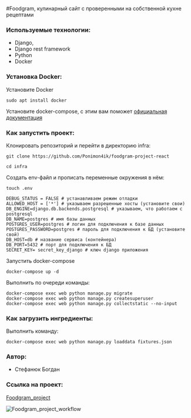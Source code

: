 #Foodgram, кулинарный сайт с проверенными на собственной кухне рецептами

### Используемые технологии:

+ Django,
+ Django rest framework
+ Python
+ Docker

### Установка Docker:

Установите Docker
```
sudo apt install docker
```

Установите docker-compose, с этим вам поможет [официальная документация](https://docs.docker.com/compose/install/)

### Как запустить проект:

Клонировать репозиторий и перейти в директорию infra:
```
git clone https://github.com/Ponimon4ik/foodgram-project-react
```
```
cd infra
```

Cоздать env-файл и прописать переменные окружения в нём:
```
touch .env
```
```
DEBUG_STATUS = FALSE # устанавливаем режим отладки
ALLOWED_HOST = ['*'] # указываем разрешенные хосты (установите свои)
DB_ENGINE=django.db.backends.postgresql # указываем, что работаем с postgresql
DB_NAME=postgres # имя базы данных
POSTGRES_USER=postgres # логин для подключения к базе данных
POSTGRES_PASSWORD=postgres # пароль для подключения к БД (установите свой)
DB_HOST=db # название сервиса (контейнера)
DB_PORT=5432 # порт для подключения к БД
SECRET_KEY= secret_key_django # ключ django приложения
```

Запустить docker-compose
```
docker-compose up -d
```

Выполнить по очереди команды:
```
docker-compose exec web python manage.py migrate
docker-compose exec web python manage.py createsuperuser
docker-compose exec web python manage.py collectstatic --no-input
```

### Как загрузить ингредиенты:

Выполнить команду:
```
docker-compose exec web python manage.py loaddata fixtures.json
```

### Автор:

+ Стефанюк Богдан

### Ссылка на проект:
[Foodgram_project](http://51.250.4.172:80/)

![Foodgram_project_workflow](https://github.com/Ponimon4ik/foodgram-project-react/workflows/Foodgram_project/badge.svg)
